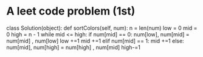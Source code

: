 # A leet code problem (1st)
class Solution(object):
    def sortColors(self, num):
        n = len(num)
        low = 0
        mid = 0
        high = n - 1
        while mid <= high:
            if num[mid] == 0:
                num[low], num[mid] = num[mid] , num[low]
                low +=1
                mid +=1
            elif num[mid] == 1:
                mid +=1
            else:
                num[mid], num[high] = num[high] , num[mid]
                high-=1
